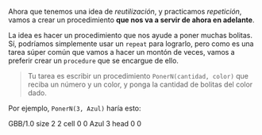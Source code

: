 Ahora que tenemos una idea de _reutilización_, y practicamos _repetición_, vamos a crear un procedimiento **que nos va a servir de ahora en adelante**.

La idea es hacer un procedimiento que nos ayude a poner muchas bolitas. Sí, podríamos simplemente usar un `repeat` para lograrlo, pero como es una tarea súper común que vamos a hacer un montón de veces, vamos a preferir crear un `procedure` que se encargue de ello.

> Tu tarea es escribir un procedimiento `PonerN(cantidad, color)` que reciba un número y un color, y ponga la cantidad de bolitas del color dado.

Por ejemplo, `PonerN(3, Azul)` haría esto:

<gs-board>   
  GBB/1.0 
  size 2 2
  cell 0 0 Azul 3 
  head 0 0 
<gs-board>